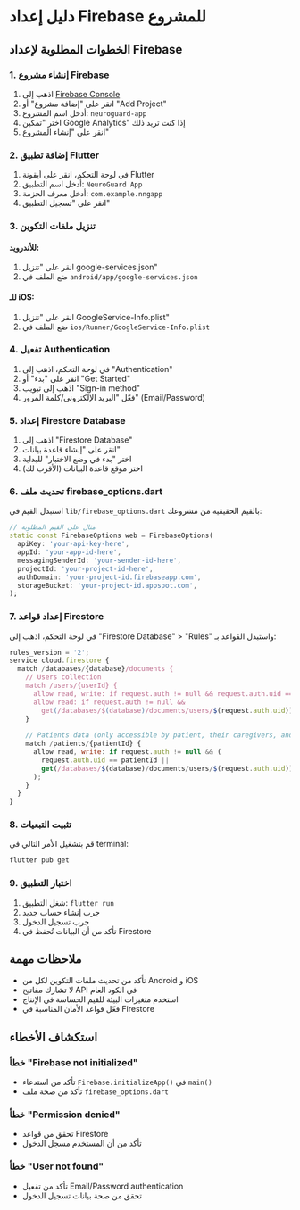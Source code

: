 # دليل إعداد Firebase للمشروع

## الخطوات المطلوبة لإعداد Firebase

### 1. إنشاء مشروع Firebase

1. اذهب إلى [Firebase Console](https://console.firebase.google.com/)
2. انقر على "إضافة مشروع" أو "Add Project"
3. أدخل اسم المشروع: `neuroguard-app`
4. اختر "تمكين Google Analytics" إذا كنت تريد ذلك
5. انقر على "إنشاء المشروع"

### 2. إضافة تطبيق Flutter

1. في لوحة التحكم، انقر على أيقونة Flutter
2. أدخل اسم التطبيق: `NeuroGuard App`
3. أدخل معرف الحزمة: `com.example.nngapp`
4. انقر على "تسجيل التطبيق"

### 3. تنزيل ملفات التكوين

#### للأندرويد:
1. انقر على "تنزيل google-services.json"
2. ضع الملف في `android/app/google-services.json`

#### للـ iOS:
1. انقر على "تنزيل GoogleService-Info.plist"
2. ضع الملف في `ios/Runner/GoogleService-Info.plist`

### 4. تفعيل Authentication

1. في لوحة التحكم، اذهب إلى "Authentication"
2. انقر على "بدء" أو "Get Started"
3. اذهب إلى تبويب "Sign-in method"
4. فعّل "البريد الإلكتروني/كلمة المرور" (Email/Password)

### 5. إعداد Firestore Database

1. اذهب إلى "Firestore Database"
2. انقر على "إنشاء قاعدة بيانات"
3. اختر "بدء في وضع الاختبار" للبداية
4. اختر موقع قاعدة البيانات (الأقرب لك)

### 6. تحديث ملف firebase_options.dart

استبدل القيم في `lib/firebase_options.dart` بالقيم الحقيقية من مشروعك:

```dart
// مثال على القيم المطلوبة
static const FirebaseOptions web = FirebaseOptions(
  apiKey: 'your-api-key-here',
  appId: 'your-app-id-here',
  messagingSenderId: 'your-sender-id-here',
  projectId: 'your-project-id-here',
  authDomain: 'your-project-id.firebaseapp.com',
  storageBucket: 'your-project-id.appspot.com',
);
```

### 7. إعداد قواعد Firestore

في لوحة التحكم، اذهب إلى "Firestore Database" > "Rules" واستبدل القواعد بـ:

```javascript
rules_version = '2';
service cloud.firestore {
  match /databases/{database}/documents {
    // Users collection
    match /users/{userId} {
      allow read, write: if request.auth != null && request.auth.uid == userId;
      allow read: if request.auth != null && 
        get(/databases/$(database)/documents/users/$(request.auth.uid)).data.role == 'admin';
    }
    
    // Patients data (only accessible by patient, their caregivers, and clinicians)
    match /patients/{patientId} {
      allow read, write: if request.auth != null && (
        request.auth.uid == patientId ||
        get(/databases/$(database)/documents/users/$(request.auth.uid)).data.role in ['admin', 'clinician', 'caregiver']
      );
    }
  }
}
```

### 8. تثبيت التبعيات

قم بتشغيل الأمر التالي في terminal:

```bash
flutter pub get
```

### 9. اختبار التطبيق

1. شغل التطبيق: `flutter run`
2. جرب إنشاء حساب جديد
3. جرب تسجيل الدخول
4. تأكد من أن البيانات تُحفظ في Firestore

## ملاحظات مهمة

- تأكد من تحديث ملفات التكوين لكل من Android و iOS
- لا تشارك مفاتيح API في الكود العام
- استخدم متغيرات البيئة للقيم الحساسة في الإنتاج
- فعّل قواعد الأمان المناسبة في Firestore

## استكشاف الأخطاء

### خطأ "Firebase not initialized"
- تأكد من استدعاء `Firebase.initializeApp()` في `main()`
- تأكد من صحة ملف `firebase_options.dart`

### خطأ "Permission denied"
- تحقق من قواعد Firestore
- تأكد من أن المستخدم مسجل الدخول

### خطأ "User not found"
- تأكد من تفعيل Email/Password authentication
- تحقق من صحة بيانات تسجيل الدخول
